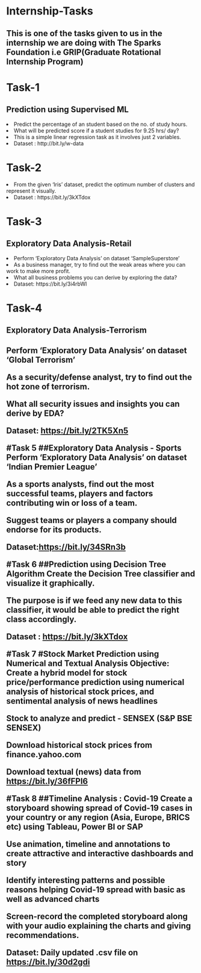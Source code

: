 <h1>Internship-Tasks</h1>
<h2>This is one of the tasks given to us in the internship we are doing with The Sparks Foundation i.e GRIP(Graduate Rotational Internship Program)</h2>

<h1>Task-1</h1>
<h2>Prediction using Supervised ML</h2>
<lr><li>Predict the percentage of an student based on the no. of study hours.</li>
<li>What will be predicted score if a student studies for 9.25 hrs/ day?</li>
<li>This is a simple linear regression task as it involves just 2 variables.</li>
<li>Dataset : http://bit.ly/w-data</li><lr>

<h1>Task-2</h1>
<h2Prediction using Unsupervised ML</h2>
<lr><li>From the given ‘Iris’ dataset, predict the optimum number of clusters and represent it visually.</li>
<li>Dataset : https://bit.ly/3kXTdox </li><lr>

<h1>Task-3</h1>
<h2>Exploratory Data Analysis-Retail</h2>
<lr><li>Perform ‘Exploratory Data Analysis’ on dataset ‘SampleSuperstore’</li>
<li>As a business manager, try to find out the weak areas where you can work to make more profit.</li>
<li>What all business problems you can derive by exploring the data?</li>
<li>Dataset: https://bit.ly/3i4rbWl </li></lr>

<h1>Task-4</h1>
<h2>Exploratory Data Analysis-Terrorism<h2>
Perform ‘Exploratory Data Analysis’ on dataset ‘Global Terrorism’

As a security/defense analyst, try to find out the hot zone of terrorism.

What all security issues and insights you can derive by EDA?

Dataset: https://bit.ly/2TK5Xn5

#Task 5
##Exploratory Data Analysis - Sports
Perform ‘Exploratory Data Analysis’ on dataset ‘Indian Premier League’

As a sports analysts, find out the most successful teams, players and factors contributing win or loss of a team.

Suggest teams or players a company should endorse for its products.

Dataset:https://bit.ly/34SRn3b

#Task 6
##Prediction using Decision Tree Algorithm
Create the Decision Tree classifier and visualize it graphically.

The purpose is if we feed any new data to this classifier, it would be able to predict the right class accordingly.

Dataset : https://bit.ly/3kXTdox

#Task 7
#Stock Market Prediction using Numerical and Textual Analysis
Objective: Create a hybrid model for stock price/performance prediction using numerical analysis of historical stock prices, and sentimental analysis of news headlines

Stock to analyze and predict - SENSEX (S&P BSE SENSEX)

Download historical stock prices from finance.yahoo.com

Download textual (news) data from https://bit.ly/36fFPI6

#Task 8
##Timeline Analysis : Covid-19
Create a storyboard showing spread of Covid-19 cases in your country or any region (Asia, Europe, BRICS etc) using Tableau, Power BI or SAP

Use animation, timeline and annotations to create attractive and interactive dashboards and story

Identify interesting patterns and possible reasons helping Covid-19 spread with basic as well as advanced charts

Screen-record the completed storyboard along with your audio explaining the charts and giving recommendations.

Dataset: Daily updated .csv file on https://bit.ly/30d2gdi
